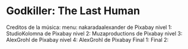 # Godkiller: The Last Human

Creditos de la música:
menu: nakaradaalexander de Pixabay
nivel 1: StudioKolomna de Pixabay
nivel 2: Muzaproductions de Pixabay
nivel 3: AlexGrohl de Pixabay
nivel 4: AlexGrohl de Pixabay
Final 1:
Final 2: